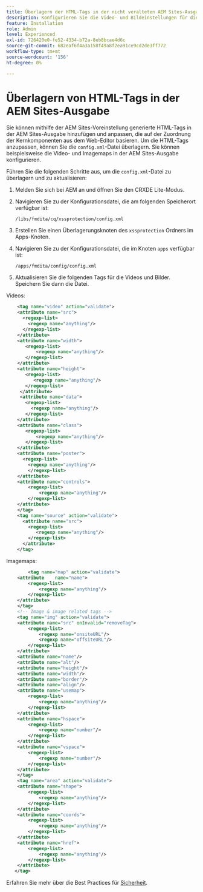 ```yaml
---
title: Überlagern der HTML-Tags in der nicht veralteten AEM Sites-Ausgabe
description: Konfigurieren Sie die Video- und Bildeinstellungen für die AEM Sites-Ausgabe basierend auf der Zuordnung der Kernkomponenten.
feature: Installation
role: Admin
level: Experienced
exl-id: 726420e0-fe52-4334-b72a-8eb8bcae4d6c
source-git-commit: 682eaf6f4a3a158f49a8f2ea91ce9cd2de3ff772
workflow-type: tm+mt
source-wordcount: '156'
ht-degree: 0%

---
```


# Überlagern von HTML-Tags in der AEM Sites-Ausgabe

Sie können mithilfe der AEM Sites-Voreinstellung generierte HTML-Tags in der AEM Sites-Ausgabe hinzufügen und anpassen, die auf der Zuordnung der Kernkomponenten aus dem Web-Editor basieren. Um die HTML-Tags anzupassen, können Sie die `config.xml`-Datei überlagern. Sie können beispielsweise die Video- und Imagemaps in der AEM Sites-Ausgabe konfigurieren.

Führen Sie die folgenden Schritte aus, um die `config.xml`-Datei zu überlagern und zu aktualisieren:

1. Melden Sie sich bei AEM an und öffnen Sie den CRXDE Lite-Modus.

1. Navigieren Sie zu der Konfigurationsdatei, die am folgenden Speicherort verfügbar ist:

   `/libs/fmdita/cq/xssprotection/config.xml`

1. Erstellen Sie einen Überlagerungsknoten des `xssprotection` Ordners im Apps-Knoten.

1. Navigieren Sie zu der Konfigurationsdatei, die im Knoten `apps` verfügbar ist:

   `/apps/fmdita/config/config.xml`

1. Aktualisieren Sie die folgenden Tags für die Videos und Bilder. Speichern Sie dann die Datei.

Videos:

```XML
    <tag name="video" action="validate">
   	<attribute name="src">
      <regexp-list>
        <regexp name="anything"/>
      </regexp-list>
    </attribute>
    <attribute name="width">
       <regexp-list>
           <regexp name="anything"/>
       </regexp-list>
    </attribute>
    <attribute name="height">
       <regexp-list>
          <regexp name="anything"/>
       </regexp-list>
     </attribute>
     <attribute name="data">
       <regexp-list>
         <regexp name="anything"/>
       </regexp-list>
    </attribute>
    <attribute name="class">
       <regexp-list>
           <regexp name="anything"/>
       </regexp-list>
    </attribute>
    <attribute name="poster">
      <regexp-list>
        <regexp name="anything"/>
        </regexp-list>
    </attribute>
    <attribute name="controls">
        <regexp-list>
            <regexp name="anything"/>
        </regexp-list>
    </attribute>
    </tag>
    <tag name="source" action="validate">
      <attribute name="src">
        <regexp-list>
           <regexp name="anything"/>
        </regexp-list>
      </attribute>
    </tag>
```

Imagemaps:

```XML
    	<tag name="map" action="validate">
	<attribute    name="name">
		<regexp-list>
			<regexp name="anything"/>
		</regexp-list>
	</attribute>
    </tag>
    <!-- Image & image related tags -->
    <tag name="img" action="validate">
	<attribute name="src" onInvalid="removeTag">
		<regexp-list>
			<regexp name="onsiteURL"/>
			<regexp name="offsiteURL"/>
		</regexp-list>
	</attribute>
	<attribute name="name"/>
	<attribute name="alt"/>
	<attribute name="height"/>
	<attribute name="width"/>
	<attribute name="border"/>
	<attribute name="align"/>
	<attribute name="usemap">
		<regexp-list>
			<regexp name="anything"/>
		</regexp-list>
	</attribute>
	<attribute name="hspace">
		<regexp-list>
			<regexp name="number"/>
		</regexp-list>
	</attribute>
	<attribute name="vspace">
		<regexp-list>
			<regexp name="number"/>
		</regexp-list>
	</attribute>
    </tag>
    <tag name="area" action="validate">
	<attribute name="shape">
		<regexp-list>
			<regexp name="anything"/>
		</regexp-list>
	</attribute>
	<attribute name="coords">
		<regexp-list>
			<regexp name="anything"/>
		</regexp-list>
	</attribute>
	<attribute name="href">
		<regexp-list>
			<regexp name="anything"/>
		</regexp-list>
	</attribute>
   </tag>
```




Erfahren Sie mehr über die Best Practices für [Sicherheit](https://experienceleague.adobe.com/en/docs/experience-manager-65/content/implementing/developing/introduction/security).
